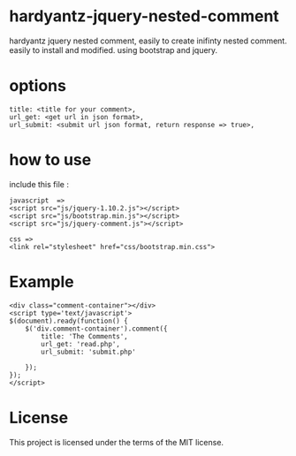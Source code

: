 hardyantz-jquery-nested-comment
===============================

hardyantz jquery nested comment, easily to create inifinty nested comment. easily to install and modified.
using bootstrap and jquery.


options
========
```
title: <title for your comment>,
url_get: <get url in json format>,
url_submit: <submit url json format, return response => true>,
```

how to use 
==========

include this file :
```
javascript  => 
<script src="js/jquery-1.10.2.js"></script>
<script src="js/bootstrap.min.js"></script>
<script src="js/jquery-comment.js"></script>

css =>
<link rel="stylesheet" href="css/bootstrap.min.css">
```

Example
========
```
<div class="comment-container"></div> 
<script type='text/javascript'>
$(document).ready(function() {
	$('div.comment-container').comment({
        title: 'The Comments',
        url_get: 'read.php',
		url_submit: 'submit.php'
		
	});
});
</script>
```

License
=======
This project is licensed under the terms of the MIT license.

		
